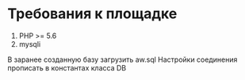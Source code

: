 Требования к площадке
======================
1. PHP >= 5.6
2. mysqli

В заранее созданную базу загрузить aw.sql
Настройки соединения прописать в константах класса DB
